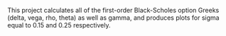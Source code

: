 This project calculates all of the first-order Black-Scholes option Greeks (delta, vega, rho, theta) as well as gamma, and produces plots for sigma equal to 0.15 and 0.25 respectively. 
